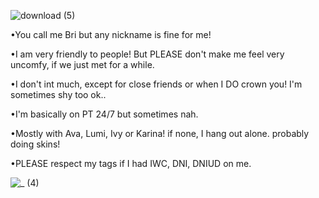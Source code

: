 ![download (5)](https://github.com/user-attachments/assets/b6fba6f0-81a2-4b65-95ae-23ab912109dd)

•You call me Bri but any nickname is fine for me! 

•I am very friendly to people! But PLEASE don't make me
feel very uncomfy, if we just met for a while. 

•I don't int much, except for close friends
or when I DO crown you! I'm sometimes shy too ok.. 

•I'm basically on PT 24/7 but sometimes nah. 

•Mostly with Ava, Lumi, Ivy or Karina! if none, 
I hang out alone. probably doing skins! 

•PLEASE respect my tags if I had IWC, DNI, DNIUD on me. 

![_ (4)](https://github.com/user-attachments/assets/dff33d4f-c4b0-4eed-8a41-443716ba9457)


